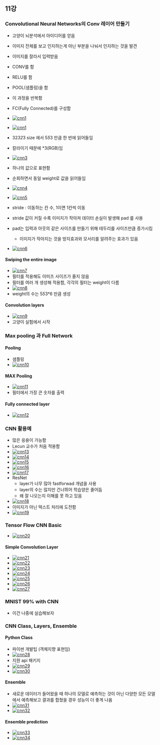 ## 11강

### Convolutional Neural Networks의 Conv 레이어 만들기

- 고양이 뇌분석에서 아이디어를 얻음
- 이미지 전체를 보고 인지하는게 아닌 부분을 나눠서 인지하는 것을 발견
- 이미지를 잘라서 입력받음
- CONV를 함
- RELU를 함
- POOL(샘플링)을 함
- 이 과정을 반복함
- FC(Fully Connected)를 구성함
- [![cnn1](https://github.com/leeplay/study/blob/master/machine-learning/image/cnn1.png)]()
- [![cnn1](https://github.com/leeplay/study/blob/master/machine-learning/image/cnn2.png)]()
- 32*32*3 size 에서 5*5*3 만큼 한 번에 읽어들임
- 칼라이기 때문에 *3(RGB)임
- [![cnn3](https://github.com/leeplay/study/blob/master/machine-learning/image/cnn3.png)]()
- 하나의 값으로 표현함
- 순회하면서 동일 weight로 값을 읽어들임
- [![cnn4](https://github.com/leeplay/study/blob/master/machine-learning/image/cnn4.png)]()
- [![cnn5](https://github.com/leeplay/study/blob/master/machine-learning/image/cnn5.png)]()

- stride : 이동하는 칸 수, 1이면 1칸씩 이동
- stride 값이 커질 수록 이미지가 작아져 데이터 손실이 발생해 pad 를 사용
- pad는 입력과 아웃의 같은 사이즈를 만들기 위해 테두리를 사이즈만큼 증가시킴
  - 이미지가 작아지는 것을 방지효과와 모서리를 알려주는 효과가 있음
- [![cnn6](https://github.com/leeplay/study/blob/master/machine-learning/image/cnn6.png)]()


#### Swiping the entire image

- [![cnn7](https://github.com/leeplay/study/blob/master/machine-learning/image/cnn7.png)]()
- 필터를 적용해도 이미즈 사이즈가 줄지 않음
- 필터를 여러 개 생성해 적용함, 각각의 필터는 weight이 다름
- [![cnn8](https://github.com/leeplay/study/blob/master/machine-learning/image/cnn8.png)]()
- weight의 수는 5*5*3*6 만큼 생성

#### Convolution layers

- [![cnn9](https://github.com/leeplay/study/blob/master/machine-learning/image/cnn9.png)]()
- 고양이 실험에서 시작


### Max pooling 과 Full Network

#### Pooling

- 샘플링
- [![cnn10](https://github.com/leeplay/study/blob/master/machine-learning/image/cnn10.png)]()

#### MAX Pooling

- [![cnn11](https://github.com/leeplay/study/blob/master/machine-learning/image/cnn11.png)]()
- 필터에서 가장 큰 숫자를 출력

#### Fully connected layer

- [![cnn12](https://github.com/leeplay/study/blob/master/machine-learning/image/cnn12.png)]()


### CNN 활용예

- 많은 응용이 가능함
- Lecun 교수가 처음 적용함
- [![cnn13](https://github.com/leeplay/study/blob/master/machine-learning/image/cnn13.png)]()
- [![cnn14](https://github.com/leeplay/study/blob/master/machine-learning/image/cnn14.png)]()
- [![cnn15](https://github.com/leeplay/study/blob/master/machine-learning/image/cnn15.png)]()
- [![cnn16](https://github.com/leeplay/study/blob/master/machine-learning/image/cnn16.png)]()
- [![cnn17](https://github.com/leeplay/study/blob/master/machine-learning/image/cnn17.png)]()
- ResNet
  - layer가 너무 많아 fastforwad 개념을 사용
  - layer의 수는 많지만 건너뛰어 학습양은 줄어듬
  - 왜 잘 나오는지 이해를 못 하고 있음
- [![cnn18](https://github.com/leeplay/study/blob/master/machine-learning/image/cnn18.png)]()
- 이미지가 아닌 텍스트 처리에 도전함
- [![cnn19](https://github.com/leeplay/study/blob/master/machine-learning/image/cnn19.png)]()

### Tensor Flow CNN Basic

- [![cnn20](https://github.com/leeplay/study/blob/master/machine-learning/image/cnn20.png)]()

#### Simple Convolution Layer 

- [![cnn21](https://github.com/leeplay/study/blob/master/machine-learning/image/cnn21.png)]()
- [![cnn22](https://github.com/leeplay/study/blob/master/machine-learning/image/cnn22.png)]()
- [![cnn23](https://github.com/leeplay/study/blob/master/machine-learning/image/cnn23.png)]()
- [![cnn24](https://github.com/leeplay/study/blob/master/machine-learning/image/cnn24.png)]()
- [![cnn25](https://github.com/leeplay/study/blob/master/machine-learning/image/cnn25.png)]()
- [![cnn26](https://github.com/leeplay/study/blob/master/machine-learning/image/cnn26.png)]()
- [![cnn27](https://github.com/leeplay/study/blob/master/machine-learning/image/cnn27.png)]()


### MNIST 99% with CNN

- 이건 나중에 실습해보자

### CNN Class, Layers, Ensemble

#### Python Class

- 파이썬 개발팁 (객체지향 표현임)
- [![cnn28](https://github.com/leeplay/study/blob/master/machine-learning/image/cnn28.png)]()
- 지원 api 패키지
- [![cnn29](https://github.com/leeplay/study/blob/master/machine-learning/image/cnn29.png)]()
- [![cnn30](https://github.com/leeplay/study/blob/master/machine-learning/image/cnn30.png)]()

#### Ensemble

- 새로운 데이터가 들어왔을 때 하나의 모델로 예측하는 것이 아닌 다양한 모든 모델에서 예측해보고 결과를 합쳤을 경우 성능이 더 좋게 나옴
- [![cnn31](https://github.com/leeplay/study/blob/master/machine-learning/image/cnn31.png)]()
- [![cnn32](https://github.com/leeplay/study/blob/master/machine-learning/image/cnn32.png)]()


#### Ensemble prediction

- [![cnn33](https://github.com/leeplay/study/blob/master/machine-learning/image/cnn33.png)]()
- [![cnn34](https://github.com/leeplay/study/blob/master/machine-learning/image/cnn34.png)]()

